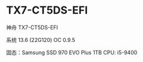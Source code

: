 # TX7-CT5DS-EFI
神舟 TX7-CT5DS-EFI

系统 13.6 (22G120)
OC 0.9.5

固态：Samsung SSD 970 EVO Plus 1TB
CPU: i5-9400

